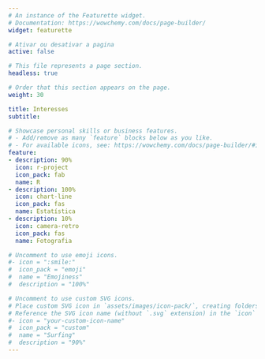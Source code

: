 ```yaml
---
# An instance of the Featurette widget.
# Documentation: https://wowchemy.com/docs/page-builder/
widget: featurette

# Ativar ou desativar a pagina
active: false

# This file represents a page section.
headless: true

# Order that this section appears on the page.
weight: 30

title: Interesses
subtitle:

# Showcase personal skills or business features.
# - Add/remove as many `feature` blocks below as you like.
# - For available icons, see: https://wowchemy.com/docs/page-builder/#icons
feature:
- description: 90%
  icon: r-project
  icon_pack: fab
  name: R
- description: 100%
  icon: chart-line
  icon_pack: fas
  name: Estatística
- description: 10%
  icon: camera-retro
  icon_pack: fas
  name: Fotografia

# Uncomment to use emoji icons.
#- icon = ":smile:"
#  icon_pack = "emoji"
#  name = "Emojiness"
#  description = "100%"  

# Uncomment to use custom SVG icons.
# Place custom SVG icon in `assets/images/icon-pack/`, creating folders if necessary.
# Reference the SVG icon name (without `.svg` extension) in the `icon` field.
#- icon = "your-custom-icon-name"
#  icon_pack = "custom"
#  name = "Surfing"
#  description = "90%"
---
```


